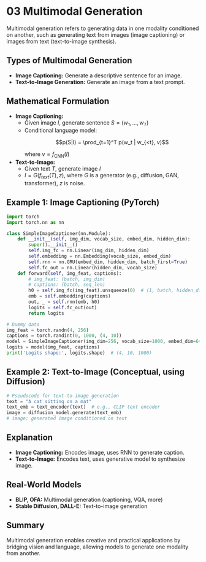 # 03 Multimodal Generation

Multimodal generation refers to generating data in one modality conditioned on another, such as generating text from images (image captioning) or images from text (text-to-image synthesis).

## Types of Multimodal Generation
- **Image Captioning:** Generate a descriptive sentence for an image.
- **Text-to-Image Generation:** Generate an image from a text prompt.

## Mathematical Formulation
- **Image Captioning:**
  - Given image $I$, generate sentence $S = (w_1, ..., w_T)$
  - Conditional language model:
    ```math
    p(S|I) = \prod_{t=1}^T p(w_t | w_{<t}, v)
    ```
    where $v = f_{\text{CNN}}(I)$
- **Text-to-Image:**
  - Given text $T$, generate image $I$
  - $I = G(f_{text}(T), z)$, where $G$ is a generator (e.g., diffusion, GAN, transformer), $z$ is noise.

## Example 1: Image Captioning (PyTorch)

```python
import torch
import torch.nn as nn

class SimpleImageCaptioner(nn.Module):
    def __init__(self, img_dim, vocab_size, embed_dim, hidden_dim):
        super().__init__()
        self.img_fc = nn.Linear(img_dim, hidden_dim)
        self.embedding = nn.Embedding(vocab_size, embed_dim)
        self.rnn = nn.GRU(embed_dim, hidden_dim, batch_first=True)
        self.fc_out = nn.Linear(hidden_dim, vocab_size)
    def forward(self, img_feat, captions):
        # img_feat: (batch, img_dim)
        # captions: (batch, seq_len)
        h0 = self.img_fc(img_feat).unsqueeze(0)  # (1, batch, hidden_dim)
        emb = self.embedding(captions)
        out, _ = self.rnn(emb, h0)
        logits = self.fc_out(out)
        return logits

# Dummy data
img_feat = torch.randn(4, 256)
captions = torch.randint(0, 1000, (4, 10))
model = SimpleImageCaptioner(img_dim=256, vocab_size=1000, embed_dim=64, hidden_dim=128)
logits = model(img_feat, captions)
print('Logits shape:', logits.shape)  # (4, 10, 1000)
```

## Example 2: Text-to-Image (Conceptual, using Diffusion)

```python
# Pseudocode for text-to-image generation
text = "A cat sitting on a mat"
text_emb = text_encoder(text)  # e.g., CLIP text encoder
image = diffusion_model.generate(text_emb)
# image: generated image conditioned on text
```

## Explanation
- **Image Captioning:** Encodes image, uses RNN to generate caption.
- **Text-to-Image:** Encodes text, uses generative model to synthesize image.

## Real-World Models
- **BLIP, OFA:** Multimodal generation (captioning, VQA, more)
- **Stable Diffusion, DALL-E:** Text-to-image generation

## Summary
Multimodal generation enables creative and practical applications by bridging vision and language, allowing models to generate one modality from another. 